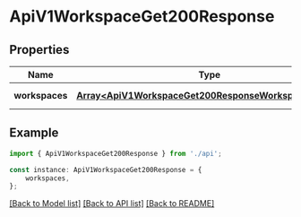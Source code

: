 # ApiV1WorkspaceGet200Response


## Properties

Name | Type | Description | Notes
------------ | ------------- | ------------- | -------------
**workspaces** | [**Array&lt;ApiV1WorkspaceGet200ResponseWorkspacesInner&gt;**](ApiV1WorkspaceGet200ResponseWorkspacesInner.md) |  | [default to undefined]

## Example

```typescript
import { ApiV1WorkspaceGet200Response } from './api';

const instance: ApiV1WorkspaceGet200Response = {
    workspaces,
};
```

[[Back to Model list]](../README.md#documentation-for-models) [[Back to API list]](../README.md#documentation-for-api-endpoints) [[Back to README]](../README.md)
